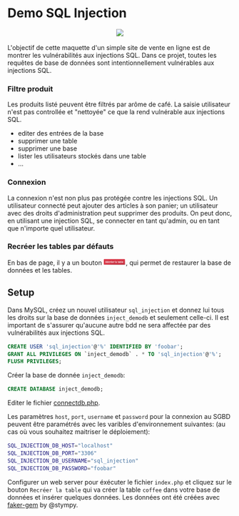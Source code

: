 # Demo SQL Injection

<p align="center">
  <a href="#"><img src="./docs/images/shop_screenshot.jpg" /></a>
</p>

L'objectif de cette maquette d'un simple site de vente en ligne est de montrer les vulnérabilités aux injections SQL. Dans ce projet, toutes les requêtes de base de données sont intentionnellement vulnérables aux injections SQL.

### Filtre produit
Les produits listé peuvent être filtrés par arôme de café. La saisie utilisateur n'est pas controllée et "nettoyée" ce que la rend vulnérable aux injections SQL.
* editer des entrées de la base
* supprimer une table
* supprimer une base
* lister les utilisateurs stockés dans une table
* ...

### Connexion
La connexion n'est non plus pas protégée contre les injections SQL.
Un utilisateur connecté peut ajouter des articles à son panier; un utilisateur avec des droits d'administration peut supprimer des produits.
On peut donc, en utilisant une injection SQL, se connecter en tant qu'admin, ou en tant que n'importe quel utilisateur.

### Recréer les tables par défauts

En bas de page, il y a un bouton 
  <span><img height="15em" src="./docs/images/recreate.png" /></span>, qui permet de restaurer la base de données et les tables.

## Setup

Dans MySQL, créez un nouvel utilisateur `sql_injection` et donnez lui tous les droits sur la base de données `inject_demodb` et seulement celle-ci. Il est important de s'assurer qu'aucune autre bdd ne sera affectée par des vulnérabilités aux injections SQL.

```SQL
CREATE USER 'sql_injection'@'%' IDENTIFIED BY 'foobar';
GRANT ALL PRIVILEGES ON `inject_demodb` . * TO 'sql_injection'@'%';
FLUSH PRIVILEGES;
```

Créer la base de donnée `inject_demodb`:

```SQL
CREATE DATABASE inject_demodb;
```

Editer le fichier [connectdb.php](lib/connectdb.php).

Les paramètres `host`, `port`, `username` et `password` pour la connexion au SGBD peuvent être paramétrés avec les varibles d'environnement suivantes: (au cas où vous souhaitez maitriser le déploiement):

```sh
SQL_INJECTION_DB_HOST="localhost"
SQL_INJECTION_DB_PORT="3306"
SQL_INJECTION_DB_USERNAME="sql_injection"
SQL_INJECTION_DB_PASSWORD="foobar"
```

Configurer un web server pour éxécuter le fichier `index.php` et cliquez sur le bouton `Recréer la table` qui va créer la table `coffee` dans votre base de données et insérer quelques données. Les données ont été créées avec [faker-gem](https://github.com/stympy/faker) by @stympy.
